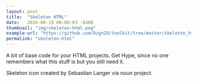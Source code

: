 ```yaml
---
layout: post
title:  "Skeleton HTML"
date:   2016-06-19 00:00:03 -0400
thumbnail: "img/skeleton-html.png"
example-url: "https://github.com/DzgnIO/toolkit/tree/master/skeleton_html"
permalink: "skeleton-html"
---
```


A bit of base code for your HTML projects. Get Hype, since no one remembers what this stuff is but you still need it.

Skeleton icon created by Sebastian Langer via noun project.